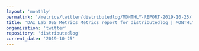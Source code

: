 ```yaml
---
layout: 'monthly'
permalink: '/metrics/twitter/distributedlog/MONTHLY-REPORT-2019-10-25/'
title: 'DAI Lab OSS Metrics Metrics report for distributedlog | MONTHLY-REPORT-2019-10-25'
organization: 'twitter'
repository: 'distributedlog'
current_date: '2019-10-25'
---
```

